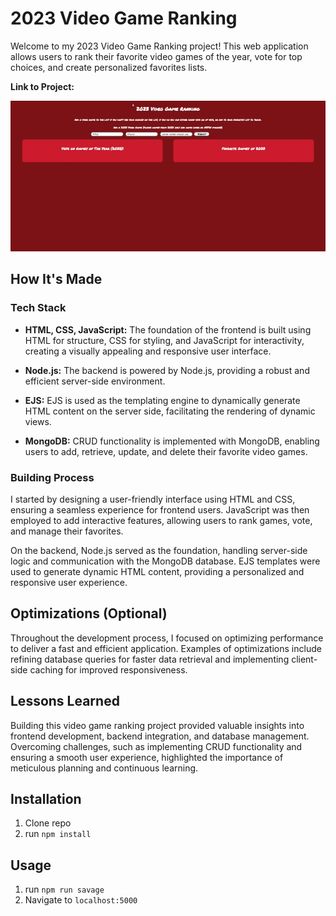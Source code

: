 # 2023 Video Game Ranking

Welcome to my 2023 Video Game Ranking project! This web application allows users to rank their favorite video games of the year, vote for top choices, and create personalized favorites lists.

**Link to Project:** 

![2023 Game Of The Year Gif](public/2023game.gif)

## How It's Made

### Tech Stack
- **HTML, CSS, JavaScript:** The foundation of the frontend is built using HTML for structure, CSS for styling, and JavaScript for interactivity, creating a visually appealing and responsive user interface.

- **Node.js:** The backend is powered by Node.js, providing a robust and efficient server-side environment.

- **EJS:** EJS is used as the templating engine to dynamically generate HTML content on the server side, facilitating the rendering of dynamic views.

- **MongoDB:** CRUD functionality is implemented with MongoDB, enabling users to add, retrieve, update, and delete their favorite video games.

### Building Process

I started by designing a user-friendly interface using HTML and CSS, ensuring a seamless experience for frontend users. JavaScript was then employed to add interactive features, allowing users to rank games, vote, and manage their favorites.

On the backend, Node.js served as the foundation, handling server-side logic and communication with the MongoDB database. EJS templates were used to generate dynamic HTML content, providing a personalized and responsive user experience.

## Optimizations (Optional)

Throughout the development process, I focused on optimizing performance to deliver a fast and efficient application. Examples of optimizations include refining database queries for faster data retrieval and implementing client-side caching for improved responsiveness.

## Lessons Learned

Building this video game ranking project provided valuable insights into frontend development, backend integration, and database management. Overcoming challenges, such as implementing CRUD functionality and ensuring a smooth user experience, highlighted the importance of meticulous planning and continuous learning.


## Installation

1. Clone repo
2. run `npm install`

## Usage

1. run `npm run savage`
2. Navigate to `localhost:5000`

